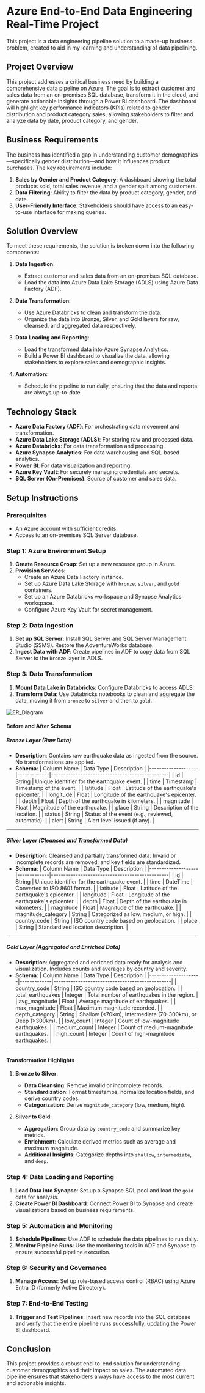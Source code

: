 # Azure End-to-End Data Engineering Real-Time Project
This project is a data engineering pipeline solution to a made-up business problem, created to aid in my learning and understanding of data pipelining.

## Project Overview

This project addresses a critical business need by building a comprehensive data pipeline on Azure. The goal is to extract customer and sales data from an on-premises SQL database, transform it in the cloud, and generate actionable insights through a Power BI dashboard. The dashboard will highlight key performance indicators (KPIs) related to gender distribution and product category sales, allowing stakeholders to filter and analyze data by date, product category, and gender.

## Business Requirements

The business has identified a gap in understanding customer demographics—specifically gender distribution—and how it influences product purchases. The key requirements include:

1. **Sales by Gender and Product Category**: A dashboard showing the total products sold, total sales revenue, and a gender split among customers.
2. **Data Filtering**: Ability to filter the data by product category, gender, and date.
3. **User-Friendly Interface**: Stakeholders should have access to an easy-to-use interface for making queries.

## Solution Overview

To meet these requirements, the solution is broken down into the following components:

1. **Data Ingestion**: 
    - Extract customer and sales data from an on-premises SQL database.
    - Load the data into Azure Data Lake Storage (ADLS) using Azure Data Factory (ADF).

2. **Data Transformation**:
    - Use Azure Databricks to clean and transform the data.
    - Organize the data into Bronze, Silver, and Gold layers for raw, cleansed, and aggregated data respectively.

3. **Data Loading and Reporting**:
    - Load the transformed data into Azure Synapse Analytics.
    - Build a Power BI dashboard to visualize the data, allowing stakeholders to explore sales and demographic insights.

4. **Automation**:
    - Schedule the pipeline to run daily, ensuring that the data and reports are always up-to-date.

## Technology Stack

- **Azure Data Factory (ADF)**: For orchestrating data movement and transformation.
- **Azure Data Lake Storage (ADLS)**: For storing raw and processed data.
- **Azure Databricks**: For data transformation and processing.
- **Azure Synapse Analytics**: For data warehousing and SQL-based analytics.
- **Power BI**: For data visualization and reporting.
- **Azure Key Vault**: For securely managing credentials and secrets.
- **SQL Server (On-Premises)**: Source of customer and sales data.

## Setup Instructions

### Prerequisites

- An Azure account with sufficient credits.
- Access to an on-premises SQL Server database.

### Step 1: Azure Environment Setup

1. **Create Resource Group**: Set up a new resource group in Azure.
2. **Provision Services**:
   - Create an Azure Data Factory instance.
   - Set up Azure Data Lake Storage with `bronze`, `silver`, and `gold` containers.
   - Set up an Azure Databricks workspace and Synapse Analytics workspace.
   - Configure Azure Key Vault for secret management.

### Step 2: Data Ingestion

1. **Set up SQL Server**: Install SQL Server and SQL Server Management Studio (SSMS). Restore the AdventureWorks database.
2. **Ingest Data with ADF**: Create pipelines in ADF to copy data from SQL Server to the `bronze` layer in ADLS.

### Step 3: Data Transformation

1. **Mount Data Lake in Databricks**: Configure Databricks to access ADLS.
2. **Transform Data**: Use Databricks notebooks to clean and aggregate the data, moving it from `bronze` to `silver` and then to `gold`.

![ER_Diagram](https://github.com/user-attachments/assets/c6ea0240-db77-48fb-baf9-ca3c0fc08298)

#### **Before and After Schema**

##### **Bronze Layer (Raw Data)**
- **Description**: Contains raw earthquake data as ingested from the source. No transformations are applied.
- **Schema**:
  | Column Name        | Data Type   | Description                                    |
  |--------------------|-------------|------------------------------------------------|
  | id                 | String      | Unique identifier for the earthquake event.   |
  | time               | Timestamp   | Timestamp of the event.                       |
  | latitude           | Float       | Latitude of the earthquake's epicenter.       |
  | longitude          | Float       | Longitude of the earthquake's epicenter.      |
  | depth              | Float       | Depth of the earthquake in kilometers.        |
  | magnitude          | Float       | Magnitude of the earthquake.                  |
  | place              | String      | Description of the location.                  |
  | status             | String      | Status of the event (e.g., reviewed, automatic). |
  | alert              | String      | Alert level issued (if any).                  |

---

##### **Silver Layer (Cleansed and Transformed Data)**
- **Description**: Cleansed and partially transformed data. Invalid or incomplete records are removed, and key fields are standardized.
- **Schema**:
  | Column Name        | Data Type   | Description                                    |
  |--------------------|-------------|------------------------------------------------|
  | id                 | String      | Unique identifier for the earthquake event.   |
  | time               | DateTime    | Converted to ISO 8601 format.                 |
  | latitude           | Float       | Latitude of the earthquake's epicenter.       |
  | longitude          | Float       | Longitude of the earthquake's epicenter.      |
  | depth              | Float       | Depth of the earthquake in kilometers.        |
  | magnitude          | Float       | Magnitude of the earthquake.                  |
  | magnitude_category | String      | Categorized as low, medium, or high.          |
  | country_code       | String      | ISO country code based on geolocation.        |
  | place              | String      | Standardized location description.            |

---

##### **Gold Layer (Aggregated and Enriched Data)**
- **Description**: Aggregated and enriched data ready for analysis and visualization. Includes counts and averages by country and severity.
- **Schema**:
  | Column Name         | Data Type   | Description                                    |
  |---------------------|-------------|------------------------------------------------|
  | country_code        | String      | ISO country code based on geolocation.        |
  | total_earthquakes   | Integer     | Total number of earthquakes in the region.    |
  | avg_magnitude       | Float       | Average magnitude of earthquakes.             |
  | max_magnitude       | Float       | Maximum magnitude recorded.                   |
  | depth_category      | String      | Shallow (<70km), Intermediate (70-300km), or Deep (>300km). |
  | low_count           | Integer     | Count of low-magnitude earthquakes.           |
  | medium_count        | Integer     | Count of medium-magnitude earthquakes.        |
  | high_count          | Integer     | Count of high-magnitude earthquakes.          |

---

#### **Transformation Highlights**
1. **Bronze to Silver**:
   - **Data Cleansing**: Remove invalid or incomplete records.
   - **Standardization**: Format timestamps, normalize location fields, and derive country codes.
   - **Categorization**: Derive `magnitude_category` (low, medium, high).

2. **Silver to Gold**:
   - **Aggregation**: Group data by `country_code` and summarize key metrics.
   - **Enrichment**: Calculate derived metrics such as average and maximum magnitude.
   - **Additional Insights**: Categorize depths into `shallow`, `intermediate`, and `deep`.

### Step 4: Data Loading and Reporting

1. **Load Data into Synapse**: Set up a Synapse SQL pool and load the `gold` data for analysis.
2. **Create Power BI Dashboard**: Connect Power BI to Synapse and create visualizations based on business requirements.

### Step 5: Automation and Monitoring

1. **Schedule Pipelines**: Use ADF to schedule the data pipelines to run daily.
2. **Monitor Pipeline Runs**: Use the monitoring tools in ADF and Synapse to ensure successful pipeline execution.

### Step 6: Security and Governance

1. **Manage Access**: Set up role-based access control (RBAC) using Azure Entra ID (formerly Active Directory).

### Step 7: End-to-End Testing

1. **Trigger and Test Pipelines**: Insert new records into the SQL database and verify that the entire pipeline runs successfully, updating the Power BI dashboard.

## Conclusion

This project provides a robust end-to-end solution for understanding customer demographics and their impact on sales. The automated data pipeline ensures that stakeholders always have access to the most current and actionable insights.
